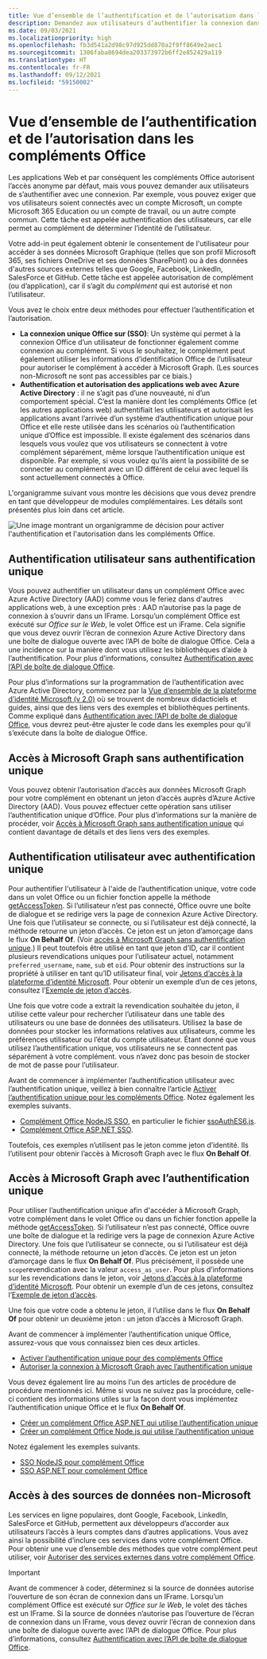 ```yaml
---
title: Vue d’ensemble de l’authentification et de l’autorisation dans les compléments Office
description: Demandez aux utilisateurs d’authentifier la connexion dans les applications Web et les Compléments Office.
ms.date: 09/03/2021
ms.localizationpriority: high
ms.openlocfilehash: fb3d541a2d98c97d925dd870a2f9ff8649e2aec1
ms.sourcegitcommit: 1306faba8694dea203373972b6ff2e852429a119
ms.translationtype: HT
ms.contentlocale: fr-FR
ms.lasthandoff: 09/12/2021
ms.locfileid: "59150002"
---
```

# <a name="overview-of-authentication-and-authorization-in-office-add-ins"></a>Vue d’ensemble de l’authentification et de l’autorisation dans les compléments Office

Les applications Web et par conséquent les compléments Office autorisent l’accès anonyme par défaut, mais vous pouvez demander aux utilisateurs de s’authentifier avec une connexion. Par exemple, vous pouvez exiger que vos utilisateurs soient connectés avec un compte Microsoft, un compte Microsoft 365 Education ou un compte de travail, ou un autre compte commun. Cette tâche est appelée authentification des utilisateurs, car elle permet au complément de déterminer l’identité de l’utilisateur.

Votre add-in peut également obtenir le consentement de l'utilisateur pour accéder à ses données Microsoft Graphique (telles que son profil Microsoft 365, ses fichiers OneDrive et ses données SharePoint) ou à des données d'autres sources externes telles que Google, Facebook, LinkedIn, SalesForce et GitHub. Cette tâche est appelée autorisation de complément (ou d’application), car il s’agit du *complément* qui est autorisé et non l’utilisateur.

Vous avez le choix entre deux méthodes pour effectuer l’authentification et l’autorisation.

- **La connexion unique Office sur (SSO)**: Un système qui permet à la connexion Office d’un utilisateur de fonctionner également comme connexion au complément. Si vous le souhaitez, le complément peut également utiliser les informations d’identification Office de l’utilisateur pour autoriser le complément à accéder à Microsoft Graph. (Les sources non-Microsoft ne sont pas accessibles par ce biais.)
- **Authentification et autorisation des applications web avec Azure Active Directory** : il ne s’agit pas d’une nouveauté, ni d’un comportement spécial. C’est la manière dont les compléments Office (et les autres applications web) authentifiait les utilisateurs et autorisait les applications avant l’arrivée d’un système d’authentification unique pour Office et elle reste utilisée dans les scénarios où l’authentification unique d’Office est impossible. Il existe également des scénarios dans lesquels vous voulez que vos utilisateurs se connectent à votre complément séparément, même lorsque l’authentification unique est disponible. Par exemple, si vous voulez qu’ils aient la possibilité de se connecter au complément avec un ID différent de celui avec lequel ils sont actuellement connectés à Office.

L'organigramme suivant vous montre les décisions que vous devez prendre en tant que développeur de modules complémentaires. Les détails sont présentés plus loin dans cet article.

![Une image montrant un organigramme de décision pour activer l'authentification et l'autorisation dans les compléments Office.](../images/authflowchart.png)

## <a name="user-authentication-without-sso"></a>Authentification utilisateur sans authentification unique

Vous pouvez authentifier un utilisateur dans un complément Office avec Azure Active Directory (AAD) comme vous le feriez dans d'autres applications web, à une exception près : AAD n’autorise pas la page de connexion à s’ouvrir dans un IFrame. Lorsqu’un complément Office est exécuté sur *Office sur le Web*, le volet Office est un iFrame. Cela signifie que vous devez ouvrir l’écran de connexion Azure Active Directory dans une boîte de dialogue ouverte avec l’API de boîte de dialogue Office. Cela a une incidence sur la manière dont vous utilisez les bibliothèques d’aide à l’authentification. Pour plus d’informations, consultez [Authentification avec l’API de boîte de dialogue Office](auth-with-office-dialog-api.md).

Pour plus d’informations sur la programmation de l’authentification avec Azure Active Directory, commencez par la [Vue d’ensemble de la plateforme d’identité Microsoft (v 2.0)](/azure/active-directory/develop/v2-overview) où se trouvent de nombreux didacticiels et guides, ainsi que des liens vers des exemples et bibliothèques pertinents. Comme expliqué dans [Authentification avec l’API de boîte de dialogue Office](auth-with-office-dialog-api.md), vous devrez peut-être ajuster le code dans les exemples pour qu’il s’exécute dans la boîte de dialogue Office.

## <a name="access-to-microsoft-graph-without-sso"></a>Accès à Microsoft Graph sans authentification unique

Vous pouvez obtenir l’autorisation d’accès aux données Microsoft Graph pour votre complément en obtenant un jeton d’accès auprès d’Azure Active Directory (AAD). Vous pouvez effectuer cette opération sans utiliser l’authentification unique d’Office. Pour plus d’informations sur la manière de procéder, voir [Accès à Microsoft Graph sans authentification unique](authorize-to-microsoft-graph-without-sso.md) qui contient davantage de détails et des liens vers des exemples.

## <a name="user-authentication-with-sso"></a>Authentification utilisateur avec authentification unique

Pour authentifier l'utilisateur à l'aide de l’authentification unique, votre code dans un volet Office ou un fichier fonction appelle la méthode [getAccessToken](/javascript/api/office-runtime/officeruntime.auth#getAccessToken_options_). Si l’utilisateur n’est pas connecté, Office ouvre une boîte de dialogue et se redirige vers la page de connexion Azure Active Directory. Une fois que l’utilisateur se connecte, ou si l’utilisateur est déjà connecté, la méthode retourne un jeton d’accès. Ce jeton est un jeton d’amorçage dans le flux **On Behalf Of**. (Voir [accès à Microsoft Graph sans authentification unique](#access-to-microsoft-graph-with-sso).) Il peut toutefois être utilisé en tant que jeton d’ID, car il contient plusieurs revendications uniques pour l’utilisateur actuel, notamment `preferred_username`, `name`, `sub` et `oid`. Pour obtenir des instructions sur la propriété à utiliser en tant qu’ID utilisateur final, voir [Jetons d’accès à la plateforme d’identité Microsoft](/azure/active-directory/develop/access-tokens#payload-claims). Pour obtenir un exemple d’un de ces jetons, consultez l’[Exemple de jeton d’accès](sso-in-office-add-ins.md#example-access-token).

Une fois que votre code a extrait la revendication souhaitée du jeton, il utilise cette valeur pour rechercher l’utilisateur dans une table des utilisateurs ou une base de données des utilisateurs. Utilisez la base de données pour stocker les informations relatives aux utilisateurs, comme les préférences utilisateur ou l’état du compte utilisateur. Étant donné que vous utilisez l’authentification unique, vos utilisateurs ne se connectent pas séparément à votre complément. vous n’avez donc pas besoin de stocker de mot de passe pour l’utilisateur.

Avant de commencer à implémenter l’authentification utilisateur avec l’authentification unique, veillez à bien connaître l’article [Activer l’authentification unique pour les compléments Office](sso-in-office-add-ins.md). Notez également les exemples suivants.

- [Complément Office NodeJS SSO](https://github.com/OfficeDev/PnP-OfficeAddins/tree/main/Samples/auth/Office-Add-in-NodeJS-SSO), en particulier le fichier [ssoAuthES6.js](https://github.com/OfficeDev/PnP-OfficeAddins/tree/main/Samples/auth/Office-Add-in-NodeJS-SSO/Complete/public/javascripts/ssoAuthES6.js).
- [Complément Office ASP.NET SSO](https://github.com/OfficeDev/PnP-OfficeAddins/tree/main/Samples/auth/Office-Add-in-ASPNET-SSO).

Toutefois, ces exemples n’utilisent pas le jeton comme jeton d’identité. Ils l’utilisent pour obtenir l’accès à Microsoft Graph avec le flux **On Behalf Of**.

## <a name="access-to-microsoft-graph-with-sso"></a>Accès à Microsoft Graph avec l’authentification unique

Pour utiliser l’authentification unique afin d'accéder à Microsoft Graph, votre complément dans le volet Office ou dans un fichier fonction appelle la méthode [getAccessToken](/javascript/api/office-runtime/officeruntime.auth#getAccessToken_options_). Si l’utilisateur n’est pas connecté, Office ouvre une boîte de dialogue et la redirige vers la page de connexion Azure Active Directory. Une fois que l’utilisateur se connecte, ou si l’utilisateur est déjà connecté, la méthode retourne un jeton d’accès. Ce jeton est un jeton d’amorçage dans le flux **On Behalf Of**. Plus précisément, il possède une `scope`revendication avec la valeur `access_as_user`. Pour plus d’informations sur les revendications dans le jeton, voir [Jetons d’accès à la plateforme d’identité Microsoft](/azure/active-directory/develop/access-tokens#payload-claims). Pour obtenir un exemple d’un de ces jetons, consultez l’[Exemple de jeton d’accès](sso-in-office-add-ins.md#example-access-token).

Une fois que votre code a obtenu le jeton, il l’utilise dans le flux **On Behalf Of** pour obtenir un deuxième jeton : un jeton d’accès à Microsoft Graph.

Avant de commencer à implémenter l’authentification unique Office, assurez-vous que vous connaissez bien ces deux articles.

- [Activer l’authentification unique pour des compléments Office](sso-in-office-add-ins.md)
- [Autoriser la connexion à Microsoft Graph avec l’authentification unique](authorize-to-microsoft-graph.md)

Vous devez également lire au moins l’un des articles de procédure de procédure mentionnés ici. Même si vous ne suivez pas la procédure, celle-ci contient des informations utiles sur la façon dont vous implémentez l’authentification unique Office et le flux **On Behalf Of**.

- [Créer un complément Office ASP.NET qui utilise l’authentification unique](create-sso-office-add-ins-aspnet.md)
- [Créer un complément Office Node.js qui utilise l’authentification unique](create-sso-office-add-ins-nodejs.md)

Notez également les exemples suivants.

- [SSO NodeJS pour complément Office](https://github.com/OfficeDev/PnP-OfficeAddins/tree/main/Samples/auth/Office-Add-in-NodeJS-SSO)
- [SSO ASP.NET pour complément Office](https://github.com/OfficeDev/PnP-OfficeAddins/tree/main/Samples/auth/Office-Add-in-ASPNET-SSO)

## <a name="access-to-non-microsoft-data-sources"></a>Accès à des sources de données non-Microsoft

Les services en ligne populaires, dont Google, Facebook, LinkedIn, SalesForce et GitHub, permettent aux développeurs d’accorder aux utilisateurs l’accès à leurs comptes dans d’autres applications. Vous avez ainsi la possibilité d’inclure ces services dans votre complément Office. Pour obtenir une vue d’ensemble des méthodes que votre complément peut utiliser, voir [Autoriser des services externes dans votre complément Office](auth-external-add-ins.md).

> [!IMPORTANT]
> Avant de commencer à coder, déterminez si la source de données autorise l’ouverture de son écran de connexion dans un IFrame. Lorsqu’un complément Office est exécuté sur *Office sur le Web*, le volet des tâches est un IFrame. Si la source de données n’autorise pas l’ouverture de l’écran de connexion dans un IFrame, vous devez ouvrir l’écran de connexion dans une boîte de dialogue ouverte avec l’API de dialogue Office. Pour plus d’informations, consultez [Authentification avec l’API de boîte de dialogue Office](auth-with-office-dialog-api.md).
